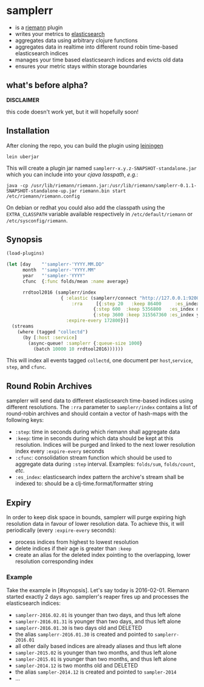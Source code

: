 # samplerr

* is a [riemann](http://riemann.io/) plugin
* writes your metrics to [elasticsearch](http://elastic.co/products/elasticsearch)
* aggregates data using arbitrary clojure functions
* aggregates data in realtime into different round robin time-based elasticsearch indices
* manages your time based elasticsearch indices and evicts old data
* ensures your metric stays within storage boundaries

## what's before alpha?

**DISCLAIMER**

this code doesn't work yet, but it will hopefully soon!

## Installation

After cloning the repo, you can build the plugin using [leiningen](/technomancy/leiningen)

```
lein uberjar
```

This will create a plugin jar named `samplerr-x.y.z-SNAPSHOT-standalone.jar` which you can include into your *cjava lasspath*, *e.g.*:

```
java -cp /usr/lib/riemann/riemann.jar:/usr/lib/riemann/samplerr-0.1.1-SNAPSHOT-standalone-up.jar riemann.bin start /etc/riemann/riemann.config
```

On debian or redhat you could also add the classpath using the `EXTRA_CLASSPATH` variable available respectively in `/etc/default/riemann` or `/etc/sysconfig/riemann`.

## Synopsis

```clojure
(load-plugins)

(let [day    "'samplerr-'YYYY.MM.DD"
      month  "'samplerr-'YYYY.MM"
      year   "'sampler-'YYYY"
      cfunc  {:func folds/mean :name average}

      rrdtool2016 (samplerr/index 
                    { :elastic (samplerr/connect "http://127.0.0.1:9200")
                    	:rra     [{:step 20   :keep 86400     :es_index day   :cfunc cfunc}
                                {:step 600  :keep 5356800   :es_index month :cfunc cfunc}
                                {:step 3600 :keep 315567360 :es_index year  :cfunc cfunc}]
                      :expire-every 172800})]
  (streams
    (where (tagged "collectd")
      (by [:host :service]
        (async-queue! :samplerr {:queue-size 1000}
          (batch 10000 10 rrdtool2016))))))
```

This will index all events tagged `collectd`, one document per `host`,`service`, `step`, and `cfunc`.

## Round Robin Archives

samplerr will send data to different elasticsearch time-based indices using different resolutions. The `:rra` parameter to `samplerr/index` contains a list of round-robin archives and should contain a vector of hash-maps with the following keys:

* `:step`: time in seconds during which riemann shall aggregate data
* `:keep`: time in seconds during which data should be kept at this resolution. Indices will be purged and linked to the next lower resolution index every `:expire-every` seconds
* `:cfunc`: consolidation stream function which should be used to aggregate data during `:step` interval. Examples: `folds/sum`, `folds/count`, *etc.*
* `:es_index`: elasticsearch index pattern the archive's stream shall be indexed to: should be a clj-time.format/formatter string

## Expiry

In order to keep disk space in bounds, samplerr will purge expiring high resolution data in favour of lower resolution data. To achieve this, it will periodically (every `:expire-every` seconds):

* process indices from highest to lowest resolution
* delete indices if their age is greater than `:keep`
* create an alias for the deleted index pointing to the overlapping, lower resolution corresponding index

### Example

Take the example in [#synopsis]. Let's say today is 2016-02-01.
Riemann started exactly 2 days ago. samplerr's reaper fires up and processes the elasticsearch indices:

* `samplerr-2016.02.01` is younger than two days, and thus left alone
* `samplerr-2016.01.31` is younger than two days, and thus left alone
* `samplerr-2016.01.30` is two days old and DELETED
* the alias `samplerr-2016.01.30` is created and pointed to `samplerr-2016.01`
* all other daily based indices are already aliases and thus left alone
* `sampler-2015.02` is younger than two months, and thus left alone
* `sampler-2015.01` is younger than two months, and thus left alone
* `sampler-2014.12` is two months old and DELETED
* the alias `sampler-2014.12` is created and pointed to `sampler-2014`
* …

